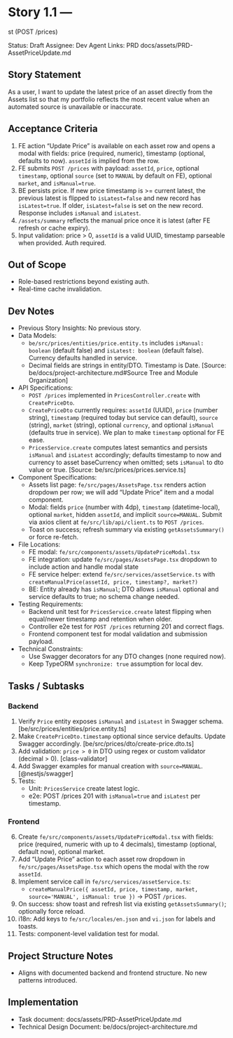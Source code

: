 # Story 1.1 —
st (POST /prices)

Status: Draft
Assignee: Dev Agent
Links: PRD docs/assets/PRD-AssetPriceUpdate.md

## Story Statement
As a user, I want to update the latest price of an asset directly from the Assets list so that my portfolio reflects the most recent value when an automated source is unavailable or inaccurate.

## Acceptance Criteria
1. FE action “Update Price” is available on each asset row and opens a modal with fields: price (required, numeric), timestamp (optional, defaults to now). `assetId` is implied from the row.
2. FE submits `POST /prices` with payload: `assetId`, `price`, optional `timestamp`, optional `source` (set to `MANUAL` by default on FE), optional `market`, and `isManual=true`.
3. BE persists price. If new price timestamp is >= current latest, the previous latest is flipped to `isLatest=false` and new record has `isLatest=true`. If older, `isLatest=false` is set on the new record. Response includes `isManual` and `isLatest`.
4. `/assets/summary` reflects the manual price once it is latest (after FE refresh or cache expiry).
5. Input validation: price > 0, `assetId` is a valid UUID, timestamp parseable when provided. Auth required.

## Out of Scope
- Role-based restrictions beyond existing auth.
- Real-time cache invalidation.

## Dev Notes
- Previous Story Insights: No previous story.
- Data Models:
  - `be/src/prices/entities/price.entity.ts` includes `isManual: boolean` (default false) and `isLatest: boolean` (default false). Currency defaults handled in service.
  - Decimal fields are strings in entity/DTO. Timestamp is Date.
  [Source: be/docs/project-architecture.md#Source Tree and Module Organization]
- API Specifications:
  - `POST /prices` implemented in `PricesController.create` with `CreatePriceDto`.
  - `CreatePriceDto` currently requires: `assetId` (UUID), `price` (number string), `timestamp` (required today but service can default), `source` (string), `market` (string), optional `currency`, and optional `isManual` (defaults true in service). We plan to make `timestamp` optional for FE ease.
  - `PricesService.create` computes latest semantics and persists `isManual` and `isLatest` accordingly; defaults timestamp to now and currency to asset baseCurrency when omitted; sets `isManual` to dto value or true.
  [Source: be/src/prices/prices.service.ts]
- Component Specifications:
  - Assets list page: `fe/src/pages/AssetsPage.tsx` renders action dropdown per row; we will add “Update Price” item and a modal component.
  - Modal: fields `price` (number with 4dp), `timestamp` (datetime-local), optional `market`, hidden `assetId`, and implicit `source=MANUAL`. Submit via axios client at `fe/src/lib/api/client.ts` to `POST /prices`.
  - Toast on success; refresh summary via existing `getAssetsSummary()` or force re-fetch.
- File Locations:
  - FE modal: `fe/src/components/assets/UpdatePriceModal.tsx`
  - FE integration: update `fe/src/pages/AssetsPage.tsx` dropdown to include action and handle modal state
  - FE service helper: extend `fe/src/services/assetService.ts` with `createManualPrice(assetId, price, timestamp?, market?)`
  - BE: Entity already has `isManual`; DTO allows `isManual` optional and service defaults to true; no schema change needed.
- Testing Requirements:
  - Backend unit test for `PricesService.create` latest flipping when equal/newer timestamp and retention when older.
  - Controller e2e test for `POST /prices` returning 201 and correct flags.
  - Frontend component test for modal validation and submission payload.
- Technical Constraints:
  - Use Swagger decorators for any DTO changes (none required now).
  - Keep TypeORM `synchronize: true` assumption for local dev.

## Tasks / Subtasks

### Backend
1. Verify `Price` entity exposes `isManual` and `isLatest` in Swagger schema. [be/src/prices/entities/price.entity.ts]
2. Make `CreatePriceDto.timestamp` optional since service defaults. Update Swagger accordingly. [be/src/prices/dto/create-price.dto.ts]
3. Add validation: `price > 0` in DTO using regex or custom validator (decimal > 0). [class-validator]
4. Add Swagger examples for manual creation with `source=MANUAL`. [@nestjs/swagger]
5. Tests:
   - Unit: `PricesService` create latest logic.
   - e2e: POST /prices 201 with `isManual=true` and `isLatest` per timestamp.

### Frontend
6. Create `fe/src/components/assets/UpdatePriceModal.tsx` with fields: price (required, numeric with up to 4 decimals), timestamp (optional, default now), optional market.
7. Add “Update Price” action to each asset row dropdown in `fe/src/pages/AssetsPage.tsx` which opens the modal with the row `assetId`.
8. Implement service call in `fe/src/services/assetService.ts`:
   - `createManualPrice({ assetId, price, timestamp, market, source='MANUAL', isManual: true })` → POST `/prices`.
9. On success: show toast and refresh list via existing `getAssetsSummary()`; optionally force reload.
10. i18n: Add keys to `fe/src/locales/en.json` and `vi.json` for labels and toasts.
11. Tests: component-level validation test for modal.

## Project Structure Notes
- Aligns with documented backend and frontend structure. No new patterns introduced.

## Implementation
- Task document: docs/assets/PRD-AssetPriceUpdate.md
- Technical Design Document: be/docs/project-architecture.md


